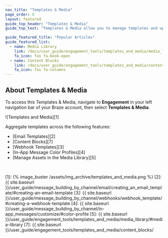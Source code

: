 ```yaml
---
nav_title: "Templates & Media"
page_order: 5
layout: featured
guide_top_header: "Templates & Media"
guide_top_text: "Templates & Media allow you to manage templates and upload images for messages in a single, centralized location. You can consolidate and organize your templates across the dashboard for a coherent look and feel."

guide_featured_title: "Popular Articles"
guide_featured_list:
  - name: Media Library
    link: /docs/user_guide/engagement_tools/templates_and_media/media_library/
    fa_icon: fas fa-book-open
  - name: Content Blocks
    link: /docs/user_guide/engagement_tools/templates_and_media/content_blocks/
    fa_icon: fas fa-columns
---
```


## About Templates & Media

To access this Templates & Media, navigate to __Engagement__ in your left navigation bar of your Braze account, then select __Templates & Media__.

![Templates and Media][1]

Aggregate templates across the following features:

- [Email Templates][2]
- [Content Blocks][7]
- [Webhook Templates][3]
- [In-App Message Color Profiles][4]
- [Manage Assets in the Media Library][5]

<br>

[1]: {% image_buster /assets/img_archive/templates_and_media.png %}
[2]: {{ site.baseurl }}/user_guide/message_building_by_channel/email/creating_an_email_template/#creating-an-email-template
[3]: {{ site.baseurl }}/user_guide/message_building_by_channel/webhooks/webhook_template/#creating-a-webhook-template
[4]: {{ site.baseurl }}/user_guide/message_building_by_channel/in-app_messages/customize/#color-profile
[5]: {{ site.baseurl }}/user_guide/engagement_tools/templates_and_media/media_library/#media-library
[7]: {{ site.baseurl }}/user_guide/engagement_tools/templates_and_media/content_blocks/
